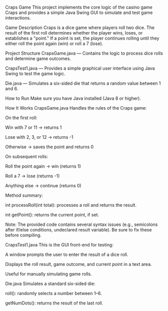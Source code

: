 Craps Game 
This project implements the core logic of the casino game Craps and provides a simple Java Swing GUI to simulate and test game interactions.

Game Description
Craps is a dice game where players roll two dice. The result of the first roll determines whether the player wins, loses, or establishes a "point." If a point is set, the player continues rolling until they either roll the point again (win) or roll a 7 (lose).

 Project Structure
CrapsGame.java — Contains the logic to process dice rolls and determine game outcomes.

CrapsTest1.java — Provides a simple graphical user interface using Java Swing to test the game logic.

Die.java — Simulates a six-sided die that returns a random value between 1 and 6.

 How to Run
Make sure you have Java installed (Java 8 or higher).

 How It Works
CrapsGame.java
Handles the rules of the Craps game:

On the first roll:

Win with 7 or 11 → returns 1

Lose with 2, 3, or 12 → returns -1

Otherwise → saves the point and returns 0

On subsequent rolls:

Roll the point again → win (returns 1)

Roll a 7 → lose (returns -1)

Anything else → continue (returns 0)

Method summary:

int processRoll(int total): processes a roll and returns the result.

int getPoint(): returns the current point, if set.

 Note: The provided code contains several syntax issues (e.g., semicolons after if/else conditions, undeclared result variable). Be sure to fix these before compiling.

CrapsTest1.java
This is the GUI front-end for testing:

A window prompts the user to enter the result of a dice roll.

Displays the roll result, game outcome, and current point in a text area.

Useful for manually simulating game rolls.

Die.java
Simulates a standard six-sided die:

roll(): randomly selects a number between 1–6.

getNumDots(): returns the result of the last roll.

